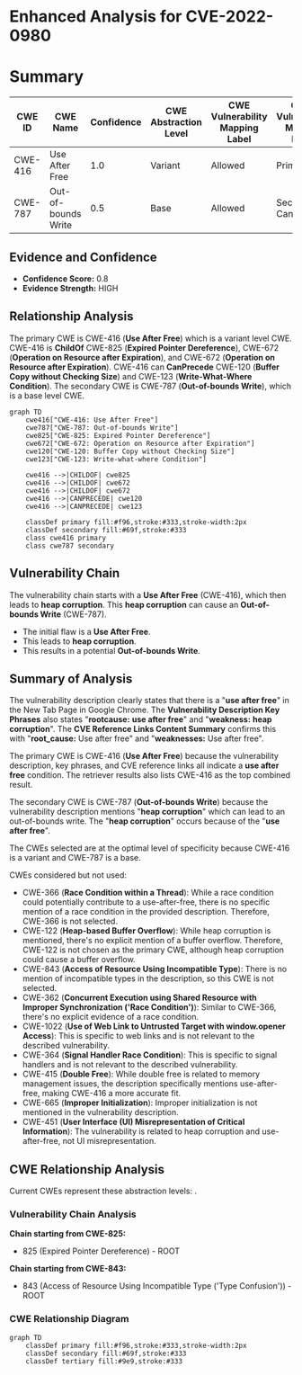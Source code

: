 # Enhanced Analysis for CVE-2022-0980

# Summary
| CWE ID | CWE Name | Confidence | CWE Abstraction Level | CWE Vulnerability Mapping Label | CWE-Vulnerability Mapping Notes |
|---|---|---|---|---|---|
| CWE-416 | Use After Free | 1.0 | Variant | Allowed | Primary CWE |
| CWE-787 | Out-of-bounds Write | 0.5 | Base | Allowed | Secondary Candidate |

## Evidence and Confidence

*   **Confidence Score:** 0.8
*   **Evidence Strength:** HIGH

## Relationship Analysis
The primary CWE is CWE-416 (**Use After Free**) which is a variant level CWE. CWE-416 is **ChildOf** CWE-825 (**Expired Pointer Dereference**), CWE-672 (**Operation on Resource after Expiration**), and CWE-672 (**Operation on Resource after Expiration**). CWE-416 can **CanPrecede** CWE-120 (**Buffer Copy without Checking Size**) and CWE-123 (**Write-What-Where Condition**). The secondary CWE is CWE-787 (**Out-of-bounds Write**), which is a base level CWE.

```mermaid
graph TD
    cwe416["CWE-416: Use After Free"]
    cwe787["CWE-787: Out-of-bounds Write"]
    cwe825["CWE-825: Expired Pointer Dereference"]
    cwe672["CWE-672: Operation on Resource after Expiration"]
    cwe120["CWE-120: Buffer Copy without Checking Size"]
    cwe123["CWE-123: Write-what-where Condition"]
    
    cwe416 -->|CHILDOF| cwe825
    cwe416 -->|CHILDOF| cwe672
    cwe416 -->|CHILDOF| cwe672
    cwe416 -->|CANPRECEDE| cwe120
    cwe416 -->|CANPRECEDE| cwe123
    
    classDef primary fill:#f96,stroke:#333,stroke-width:2px
    classDef secondary fill:#69f,stroke:#333
    class cwe416 primary
    class cwe787 secondary
```

## Vulnerability Chain
The vulnerability chain starts with a **Use After Free** (CWE-416), which then leads to **heap corruption**. This **heap corruption** can cause an **Out-of-bounds Write** (CWE-787).
  - The initial flaw is a **Use After Free**.
  - This leads to **heap corruption**.
  - This results in a potential **Out-of-bounds Write**.

## Summary of Analysis
The vulnerability description clearly states that there is a "**use after free**" in the New Tab Page in Google Chrome. The **Vulnerability Description Key Phrases** also states "**rootcause:** **use after free**" and "**weakness:** **heap corruption**". The **CVE Reference Links Content Summary** confirms this with "**root_cause:** Use after free" and "**weaknesses:** Use after free".

The primary CWE is CWE-416 (**Use After Free**) because the vulnerability description, key phrases, and CVE reference links all indicate a **use after free** condition. The retriever results also lists CWE-416 as the top combined result.

The secondary CWE is CWE-787 (**Out-of-bounds Write**) because the vulnerability description mentions "**heap corruption**" which can lead to an out-of-bounds write. The "**heap corruption**" occurs because of the "**use after free**".

The CWEs selected are at the optimal level of specificity because CWE-416 is a variant and CWE-787 is a base.

CWEs considered but not used:

*   CWE-366 (**Race Condition within a Thread**): While a race condition could potentially contribute to a use-after-free, there is no specific mention of a race condition in the provided description. Therefore, CWE-366 is not selected.
*   CWE-122 (**Heap-based Buffer Overflow**): While heap corruption is mentioned, there's no explicit mention of a buffer overflow. Therefore, CWE-122 is not chosen as the primary CWE, although heap corruption could cause a buffer overflow.
*   CWE-843 (**Access of Resource Using Incompatible Type**): There is no mention of incompatible types in the description, so this CWE is not selected.
*   CWE-362 (**Concurrent Execution using Shared Resource with Improper Synchronization ('Race Condition')**): Similar to CWE-366, there's no explicit evidence of a race condition.
*   CWE-1022 (**Use of Web Link to Untrusted Target with window.opener Access**): This is specific to web links and is not relevant to the described vulnerability.
*   CWE-364 (**Signal Handler Race Condition**): This is specific to signal handlers and is not relevant to the described vulnerability.
*   CWE-415 (**Double Free**): While double free is related to memory management issues, the description specifically mentions use-after-free, making CWE-416 a more accurate fit.
*   CWE-665 (**Improper Initialization**): Improper initialization is not mentioned in the vulnerability description.
*   CWE-451 (**User Interface (UI) Misrepresentation of Critical Information**): The vulnerability is related to heap corruption and use-after-free, not UI misrepresentation.


## CWE Relationship Analysis

Current CWEs represent these abstraction levels: .


### Vulnerability Chain Analysis

**Chain starting from CWE-825:**
- 825 (Expired Pointer Dereference) - ROOT


**Chain starting from CWE-843:**
- 843 (Access of Resource Using Incompatible Type ('Type Confusion')) - ROOT



### CWE Relationship Diagram

```mermaid
graph TD
    classDef primary fill:#f96,stroke:#333,stroke-width:2px
    classDef secondary fill:#69f,stroke:#333
    classDef tertiary fill:#9e9,stroke:#333
```